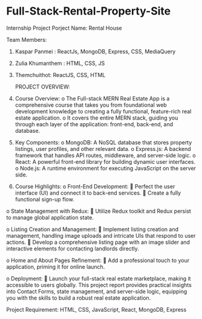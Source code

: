 # Full-Stack-Rental-Property-Site
Internship Project
Porject Name: Rental House

Team Members: 
1. Kaspar Panmei : ReactJs, MongoDB, Express, CSS, MediaQuery
2. Zulia Khumanthem : HTML, CSS, JS
3. Themchuithot: ReactJS, CSS, HTML

   PROJECT OVERVIEW:
1.	Course Overview:
o	The Full-stack MERN Real Estate App is a comprehensive course that takes you from foundational web development knowledge to creating a fully functional, feature-rich real estate application.
o	It covers the entire MERN stack, guiding you through each layer of the application: front-end, back-end, and database.

3.	Key Components:
o	MongoDB: A NoSQL database that stores property listings, user profiles, and other relevant data.
o	Express.js: A backend framework that handles API routes, middleware, and server-side logic.
o	React: A powerful front-end library for building dynamic user interfaces.
o	Node.js: A runtime environment for executing JavaScript on the server side.

4.	Course Highlights:
o	Front-End Development: 
	Perfect the user interface (UI) and connect it to back-end services.
	Create a fully functional sign-up flow.

o	State Management with Redux: 
	Utilize Redux toolkit and Redux persist to manage global application state.

o	Listing Creation and Management: 
	Implement listing creation and management, handling image uploads and intricate UIs that respond to user actions.
	Develop a comprehensive listing page with an image slider and interactive elements for contacting landlords directly.

o	Home and About Pages Refinement: 
	Add a professional touch to your application, priming it for online launch.

o	Deployment: 
	Launch your full-stack real estate marketplace, making it accessible to users globally.
This project report provides practical insights into Contact Forms, state management, and server-side logic, equipping you with the skills to build a robust real estate application. 

Project Requirement: 
HTML, CSS, JavaScript, React, MongoDB, Express






